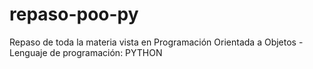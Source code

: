 # repaso-poo-py
Repaso de toda la materia vista en Programación Orientada a Objetos - Lenguaje de programación: PYTHON
